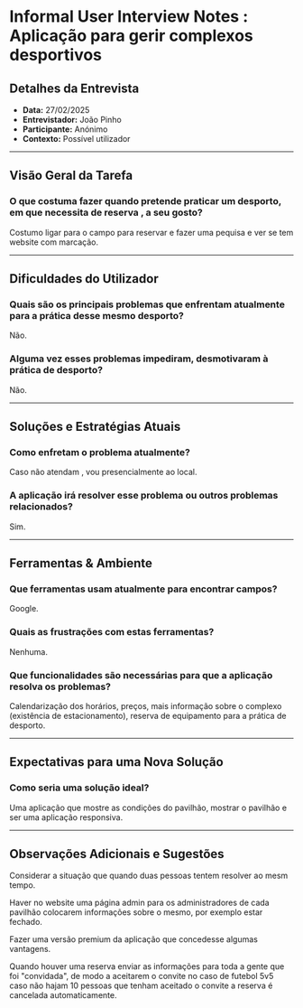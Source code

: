 # Informal User Interview Notes :  Aplicação para gerir complexos desportivos

## **Detalhes da Entrevista**
- **Data:** 27/02/2025
- **Entrevistador:** João Pinho
- **Participante:** Anónimo
- **Contexto:** Possível utilizador

---

## **Visão Geral da Tarefa**
### **O que costuma fazer quando pretende praticar um desporto, em que necessita de reserva , a seu gosto?**
Costumo ligar para o campo para reservar e fazer uma pequisa e ver se tem website com marcação.

---

## **Dificuldades do Utilizador**
### **Quais são os principais problemas que enfrentam atualmente para a prática desse mesmo desporto?**
Não.
### **Alguma vez esses problemas impediram, desmotivaram à prática de desporto?** 
Não. 

---

## **Soluções e Estratégias Atuais**
### **Como enfretam o problema atualmente?**
Caso não atendam , vou presencialmente ao local.
### **A aplicação irá resolver esse problema ou outros problemas relacionados?**
Sim.

---

## **Ferramentas & Ambiente**
### **Que ferramentas usam atualmente para encontrar campos?**
Google.

### **Quais as frustrações com estas ferramentas?**
Nenhuma.

### **Que funcionalidades são necessárias para que a aplicação resolva os problemas?**

Calendarização dos horários, preços, mais informação sobre o complexo (existência de estacionamento), reserva de equipamento para a prática de desporto.

---

## **Expectativas para uma Nova Solução**
### **Como seria uma solução ideal?**

Uma aplicação que mostre as condições do pavilhão, mostrar o pavilhão e ser uma aplicação responsiva.


---

## **Observações Adicionais e Sugestões**

Considerar a situação que quando duas pessoas tentem resolver ao mesm tempo.

Haver no website uma página admin para os administradores de cada pavilhão colocarem informações sobre o mesmo, por exemplo estar fechado.

Fazer uma versão premium da aplicação que concedesse algumas vantagens.


Quando houver uma reserva enviar as informações para toda a gente que foi "convidada", de modo a aceitarem o convite no caso de futebol 5v5 caso não hajam 10 pessoas que tenham aceitado o convite a reserva é cancelada automaticamente.